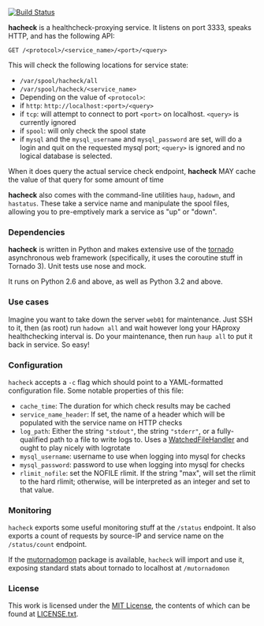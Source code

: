 [![Build Status](https://travis-ci.org/uber/hacheck.png)](https://travis-ci.org/uber/hacheck)

**hacheck** is a healthcheck-proxying service. It listens on port 3333, speaks HTTP, and has the following API:

    GET /<protocol>/<service_name>/<port>/<query>

This will check the following locations for service state:

 * `/var/spool/hacheck/all`
 * `/var/spool/hacheck/<service_name>`
 * Depending on the value of `<protocol>`:
  * if `http`: `http://localhost:<port>/<query>`
  * if `tcp`: will attempt to connect to port `<port>` on localhost. `<query>` is currently ignored
  * if `spool`: will only check the spool state
  * if `mysql` and the `mysql_username` and `mysql_password` are set, will do a login and quit on the requested mysql port; `<query>` is ignored and no logical database is selected.

When it does query the actual service check endpoint, **hacheck** MAY cache the value of that query for some amount of time

**hacheck** also comes with the command-line utilities `haup`, `hadown`, and `hastatus`. These take a service name and manipulate the spool files, allowing you to pre-emptively mark a service as "up" or "down".

### Dependencies

**hacheck** is written in Python and makes extensive use of the [tornado](http://www.tornadoweb.org/en/stable/) asynchronous web framework (specifically, it uses the coroutine stuff in Tornado 3). Unit tests use nose and mock.

It runs on Python 2.6 and above, as well as Python 3.2 and above.

### Use cases

Imagine you want to take down the server `web01` for maintenance. Just SSH to it, then (as root) run `hadown all` and wait however long your HAproxy healthchecking interval is. Do your maintenance, then run `haup all` to put it back in service. So easy!

### Configuration

`hacheck` accepts a `-c` flag which should point to a YAML-formatted configuration file. Some notable properties of this file:
* `cache_time`: The duration for which check results may be cached
* `service_name_header`: If set, the name of a header which will be populated with the service name on HTTP checks
* `log_path`: Either the string `"stdout"`, the string `"stderr"`, or a fully-qualified path to a file to write logs to. Uses a [WatchedFileHandler](http://docs.python.org/2/library/logging.handlers.html#watchedfilehandler) and ought to play nicely with logrotate
* `mysql_username`: username to use when logging into mysql for checks
* `mysql_password`: password to use when logging into mysql for checks
* `rlimit_nofile`: set the NOFILE rlimit. If the string "max", will set the rlimit to the hard rlimit; otherwise, will be interpreted as an integer and set to that value.

### Monitoring

`hacheck` exports some useful monitoring stuff at the `/status` endpoint. It also exports a count of requests by source-IP and service name on the `/status/count` endpoint.

If the [mutornadomon](https://github.com/uber/mutornadomon) package is available, `hacheck` will import and use it, exposing standard stats about tornado to localhost at `/mutornadomon`

### License

This work is licensed under the [MIT License](http://opensource.org/licenses/MIT), the contents of which can be found at [LICENSE.txt](LICENSE.txt).
